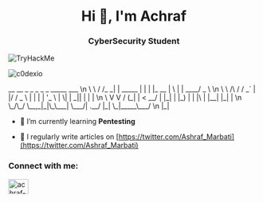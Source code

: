 <h1 align="center">Hi 👋, I'm Achraf</h1>
<h3 align="center">CyberSecurity Student</h3>

<img src="https://tryhackme-badges.s3.amazonaws.com/Marbati.png" alt="TryHackMe">

<p align="left"> <img src="https://komarev.com/ghpvc/?username=c0dexio&label=Profile%20views&color=0e75b6&style=flat" alt="c0dexio" /> </p>

<p>
  __        __    _          _   _         _   _ _____ ___ \n  
\ \      / /_ _| | _____  | | | |_ __   | \ | | ____/ _ \ \n
 \ \ /\ / / _` | |/ / _ \ | | | | '_ \  |  \| |  _|| | | | \n
  \ V  V / (_| |   <  __/ | |_| | |_) | | |\  | |__| |_| | \n
   \_/\_/ \__,_|_|\_\___|  \___/| .__/  |_| \_|_____\___/  \n
                                |_|                       
</p>

- 🌱 I’m currently learning **Pentesting**

- 📝 I regularly write articles on [https://twitter.com/Ashraf_Marbati](https://twitter.com/Ashraf_Marbati)

<h3 align="left">Connect with me:</h3>
<p align="left">
<a href="https://linkedin.com/in/achraf-marbati" target="blank"><img align="center" src="https://raw.githubusercontent.com/rahuldkjain/github-profile-readme-generator/master/src/images/icons/Social/linked-in-alt.svg" alt="achraf-marbati" height="30" width="40" /></a>
</p>


